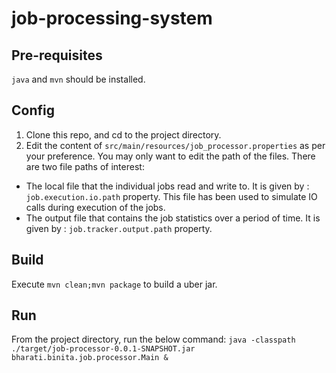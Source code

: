 # job-processing-system

## Pre-requisites
`java`  and `mvn` should be installed.


## Config
1. Clone this repo, and cd to the project directory.
2. Edit the content of `src/main/resources/job_processor.properties` as per your preference. You may only want to edit the path of the files. 
There are two file paths of interest: 
* The local file that the individual jobs read and write to. It is given by : `job.execution.io.path` property. 
This file has been used to simulate IO calls during execution of the jobs.
* The output file that contains the job statistics over a period of time. It is given by : `job.tracker.output.path` property.

## Build
Execute `mvn clean;mvn package` to build a uber jar.

## Run
From the project directory, run the below command:
`java -classpath ./target/job-processor-0.0.1-SNAPSHOT.jar bharati.binita.job.processor.Main &`

